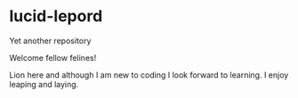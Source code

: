 # lucid-lepord
Yet another repository

Welcome fellow felines!

Lion here and although I am new to coding I look forward to learning.
I enjoy leaping and laying.
